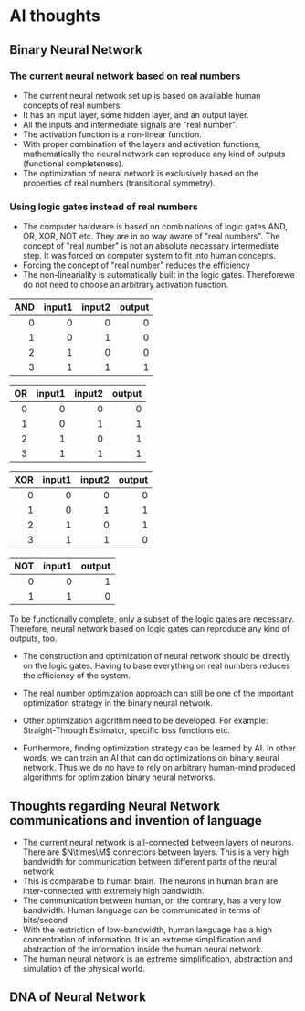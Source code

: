 # AI thoughts

## Binary Neural Network

### The current neural network based on real numbers
- The current neural network set up is based on available human concepts of real numbers.
- It has an input layer, some hidden layer, and an output layer.
- All the inputs and intermediate signals are "real number".
- The activation function is a non-linear function.
- With proper combination of the layers and activation functions, mathematically the neural network can reproduce any kind of outputs (functional completeness).
- The optimization of neural network is exclusively based on the properties of real numbers (transitional symmetry). 

### Using logic gates instead of real numbers
- The computer hardware is based on combinations of logic gates AND, OR, XOR, NOT etc. They are in no way aware of "real numbers". The concept of "real number" is not an absolute necessary intermediate step. It was forced on computer system to fit into human concepts.
- Forcing the concept of "real number" reduces the efficiency
- The non-lineariality is automatically built in the logic gates. Thereforewe do not need to choose an arbitrary activation function.

| AND   |   input1 |   input2 |   output |
|---:|---------:|---------:|---------:|
|  0 |        0 |        0 |        0 |
|  1 |        0 |        1 |        0 |
|  2 |        1 |        0 |        0 |
|  3 |        1 |        1 |        1 |

| OR   |   input1 |   input2 |   output |
|---:|---------:|---------:|---------:|
|  0 |        0 |        0 |        0 |
|  1 |        0 |        1 |        1 |
|  2 |        1 |        0 |        1 |
|  3 |        1 |        1 |        1 |

| XOR   |   input1 |   input2 |   output |
|---:|---------:|---------:|---------:|
|  0 |        0 |        0 |        0 |
|  1 |        0 |        1 |        1 |
|  2 |        1 |        0 |        1 |
|  3 |        1 |        1 |        0 |

| NOT   |   input1  |   output |
|---:|---------:|---------:|
|  0 |        0 |        1 |
|  1 |        1 |        0 |

To be functionally complete, only a subset of the logic gates are necessary. Therefore, neural network based on logic gates can reproduce any kind of outputs, too. 

- The construction and optimization of neural network should be directly on the logic gates. Having to base everything on real numbers reduces the efficiency of the system.
- The real number optimization approach can still be one of the important optimization strategy in the binary neural network.
- Other optimization algorithm need to be developed. For example: Straight-Through Estimator, specific loss functions etc.

- Furthermore, finding optimization strategy can be learned by AI. In other words, we can train an AI that can do optimizations on binary neural network. Thus we do no have to rely on arbitrary human-mind produced algorithms for optimization binary neural networks.


## Thoughts regarding Neural Network communications and invention of language
- The current neural network is all-connected between layers of neurons. There are $N\times\M$ connectors between layers. This is a very high bandwidth for communication between different parts of the neural network
- This is comparable to human brain. The neurons in human brain are inter-connected with extremely high bandwidth.
- The communication between human, on the contrary, has a very low bandwidth. Human language can be communicated in terms of bits/second
- With the restriction of low-bandwidth, human language has a high concentration of information. It is an extreme simplification and abstraction of the information inside the human neural network.
- The human neural network is an extreme simplification, abstraction and simulation of the physical world.


## DNA of Neural Network

